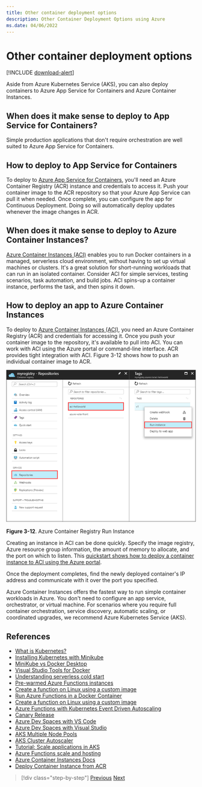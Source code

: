 ```yaml
---
title: Other container deployment options
description: Other Container Deployment Options using Azure
ms.date: 04/06/2022
---
```


# Other container deployment options

[!INCLUDE [download-alert](includes/download-alert.md)]

Aside from Azure Kubernetes Service (AKS), you can also deploy containers to Azure App Service for Containers and Azure Container Instances.

## When does it make sense to deploy to App Service for Containers?

Simple production applications that don't require orchestration are well suited to Azure App Service for Containers.

## How to deploy to App Service for Containers

To deploy to [Azure App Service for Containers](https://azure.microsoft.com/services/app-service/containers/), you'll need an Azure Container Registry (ACR) instance and credentials to access it. Push your container image to the ACR repository so that your Azure App Service can pull it when needed. Once complete, you can configure the app for Continuous Deployment. Doing so will automatically deploy updates whenever the image changes in ACR.

## When does it make sense to deploy to Azure Container Instances?

[Azure Container Instances (ACI)](https://azure.microsoft.com/services/container-instances/) enables you to run Docker containers in a managed, serverless cloud environment, without having to set up virtual machines or clusters. It's a great solution for short-running workloads that can run in an isolated container. Consider ACI for simple services, testing scenarios, task automation, and build jobs. ACI spins-up a container instance, performs the task, and then spins it down.

## How to deploy an app to Azure Container Instances

To deploy to [Azure Container Instances (ACI)](/azure/container-instances/), you need an Azure Container Registry (ACR) and credentials for accessing it. Once you push your container image to the repository, it's available to pull into ACI. You can work with ACI using the Azure portal or command-line interface. ACR provides tight integration with ACI. Figure 3-12 shows how to push an individual container image to ACR.

![Azure Container Registry Run Instance](./media/acr-runinstance-contextmenu.png)

**Figure 3-12**. Azure Container Registry Run Instance

Creating an instance in ACI can be done quickly. Specify the image registry, Azure resource group information, the amount of memory to allocate, and the port on which to listen. This [quickstart shows how to deploy a container instance to ACI using the Azure portal](/azure/container-instances/container-instances-quickstart-portal).

Once the deployment completes, find the newly deployed container's IP address and communicate with it over the port you specified.

Azure Container Instances offers the fastest way to run simple container workloads in Azure. You don't need to configure an app service, orchestrator, or virtual machine. For scenarios where you require full container orchestration, service discovery, automatic scaling, or coordinated upgrades, we recommend Azure Kubernetes Service (AKS).

## References

- [What is Kubernetes?](https://blog.newrelic.com/engineering/what-is-kubernetes/)
- [Installing Kubernetes with Minikube](https://kubernetes.io/docs/setup/learning-environment/minikube/)
- [MiniKube vs Docker Desktop](https://medium.com/containers-101/local-kubernetes-for-windows-minikube-vs-docker-desktop-25a1c6d3b766)
- [Visual Studio Tools for Docker](/dotnet/standard/containerized-lifecycle-architecture/design-develop-containerized-apps/visual-studio-tools-for-docker)
- [Understanding serverless cold start](https://azure.microsoft.com/blog/understanding-serverless-cold-start/)
- [Pre-warmed Azure Functions instances](/azure/azure-functions/functions-premium-plan#pre-warmed-instances)
- [Create a function on Linux using a custom image](/azure/azure-functions/functions-create-function-linux-custom-image)
- [Run Azure Functions in a Docker Container](https://markheath.net/post/azure-functions-docker)
- [Create a function on Linux using a custom image](/azure/azure-functions/functions-create-function-linux-custom-image)
- [Azure Functions with Kubernetes Event Driven Autoscaling](/azure/azure-functions/functions-kubernetes-keda)
- [Canary Release](https://martinfowler.com/bliki/CanaryRelease.html)
- [Azure Dev Spaces with VS Code](/azure/dev-spaces/quickstart-netcore)
- [Azure Dev Spaces with Visual Studio](/azure/dev-spaces/quickstart-netcore-visualstudio)
- [AKS Multiple Node Pools](/azure/aks/use-multiple-node-pools)
- [AKS Cluster Autoscaler](/azure/aks/cluster-autoscaler)
- [Tutorial: Scale applications in AKS](/azure/aks/tutorial-kubernetes-scale)
- [Azure Functions scale and hosting](/azure/azure-functions/functions-scale)
- [Azure Container Instances Docs](/azure/container-instances/)
- [Deploy Container Instance from ACR](/azure/container-instances/container-instances-using-azure-container-registry#deploy-with-azure-portal)

>[!div class="step-by-step"]
>[Previous](scale-containers-serverless.md)
>[Next](communication-patterns.md)

